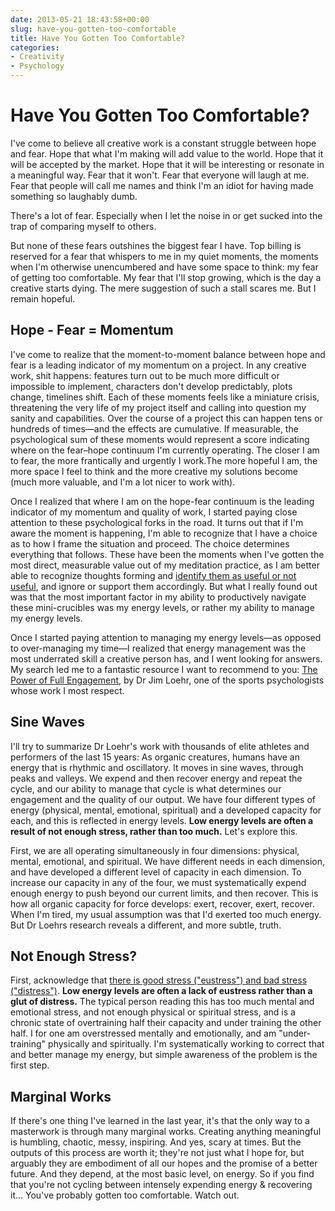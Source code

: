 ```yaml
---
date: 2013-05-21 18:43:58+00:00
slug: have-you-gotten-too-comfortable
title: Have You Gotten Too Comfortable?
categories:
- Creativity
- Psychology
---
```

# Have You Gotten Too Comfortable?

I've come to believe all creative work is a constant struggle between hope and fear. Hope that what I'm making will add value to the world. Hope that it will be accepted by the market. Hope that it will be interesting or resonate in a meaningful way. Fear that it won't. Fear that everyone will laugh at me. Fear that people will call me names and think I'm an idiot for having made something so laughably dumb.

There's a lot of fear. Especially when I let the noise in or get sucked into the trap of comparing myself to others.

But none of these fears outshines the biggest fear I have. Top billing is reserved for a fear that whispers to me in my quiet moments, the moments when I'm otherwise unencumbered and have some space to think: my fear of getting too comfortable. My fear that I'll stop growing, which is the day a creative starts dying. The mere suggestion of such a stall scares me. But I remain hopeful.

## Hope - Fear = Momentum
I've come to realize that the moment-to-moment balance between hope and fear is a leading indicator of my momentum on a project. In any creative work, shit happens: features turn out to be much more difficult or impossible to implement, characters don't develop predictably, plots change, timelines shift. Each of these moments feels like a miniature crisis, threatening the very life of my project itself and calling into question my sanity and capabilities. Over the course of a project this can happen tens or hundreds of times—and the effects are cumulative.<a name="morelink"></a> If measurable, the psychological sum of these moments would represent a score indicating where on the fear–hope continuum I'm currently operating. The closer I am to fear, the more frantically and urgently I work.<!-- more -->The more hopeful I am, the more space I feel to think and the more creative my solutions become (much more valuable, and I'm a lot nicer to work with).

Once I realized that where I am on the hope-fear continuum is the leading indicator of my momentum and quality of work, I started paying close attention to these psychological forks in the road. It turns out that if I'm aware the moment is happening, I'm able to recognize that I have a choice as to how I frame the situation and proceed. The choice determines everything that follows. These have been the moments when I've gotten the most direct, measurable value out of my meditation practice, as I am better able to recognize thoughts forming and [identify them as useful or not useful](http://www.jamesaltucher.com/2011/07/the-power-of-negative-thinking/), and ignore or support them accordingly. But what I really found out was that the most important factor in my ability to productively navigate these mini-crucibles was my energy levels, or rather my ability to manage my energy levels.

Once I started paying attention to managing my energy levels—as opposed to over-managing my time—I realized that energy management was the most underrated skill a creative person has, and I went looking for answers. My search led me to a fantastic resource I want to recommend to you: [The Power of Full Engagement](http://www.amazon.com/The-Power-Full-Engagement-Performance/dp/0743226755/ref=sr_1_1?ie=UTF8&qid=1369110119&sr=8-1&keywords=the+power+of+full+engagement), by Dr Jim Loehr, one of the sports psychologists whose work I most respect.

## Sine Waves
I'll try to summarize Dr Loehr's work with thousands of elite athletes and performers of the last 15 years: As organic creatures, humans have an energy that is rhythmic and oscillatory. It moves in sine waves, through peaks and valleys. We expend and then recover energy and repeat the cycle, and our ability to manage that cycle is what determines our engagement and the quality of our output. We have four different types of energy (physical, mental, emotional, spiritual) and a developed capacity for each, and this is reflected in energy levels. **Low energy levels are often a result of not enough stress, rather than too much.** Let's explore this.

First, we are all operating simultaneously in four dimensions: physical, mental, emotional, and spiritual. We have different needs in each dimension, and have developed a different level of capacity in each dimension. To increase our capacity in any of the four, we must systematically expend enough energy to push beyond our current limits, and then recover. This is how all organic capacity for force develops: exert, recover, exert, recover. When I'm tired, my usual assumption was that I'd exerted too much energy. But Dr Loehrs research reveals a different, and more subtle, truth.

## Not Enough Stress?
First, acknowledge that [there is good stress ("eustress") and bad stress ("distress")](http://en.wikipedia.org/wiki/Eustress). **Low energy levels are often a lack of eustress rather than a glut of distress.** The typical person reading this has too much mental and emotional stress, and not enough physical or spiritual stress, and is a chronic state of overtraining half their capacity and under training the other half. I for one am overstressed mentally and emotionally, and am "under-training" physically and spiritually. I'm systematically working to correct that and better manage my energy, but simple awareness of the problem is the first step.

## Marginal Works
If there's one thing I've learned in the last year, it's that the only way to a masterwork is through many marginal works. Creating anything meaningful is humbling, chaotic, messy, inspiring. And yes, scary at times. But the outputs of this process are worth it; they're not just what I hope for, but arguably they are embodiment of all our hopes and the promise of a better future. And they depend, at the most basic level, on energy. So if you find that you're not cycling between intensely expending energy & recovering it... You've probably gotten too comfortable. Watch out.